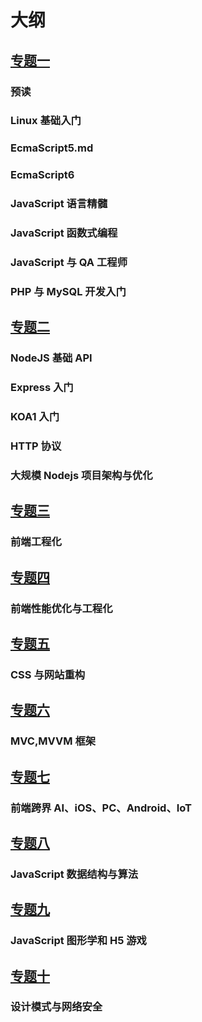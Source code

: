 # 大纲

## [专题一](./01/README.md)

### 预读

### Linux 基础入门

### EcmaScript5.md

### EcmaScript6

### JavaScript 语言精髓

### JavaScript 函数式编程

### JavaScript 与 QA 工程师

### PHP 与 MySQL 开发入门

## [专题二](./02/README.md)

### NodeJS 基础 API

### Express 入门

### KOA1 入门

### HTTP 协议

### 大规模 Nodejs 项目架构与优化

## [专题三](./03/README.md)

### 前端工程化

## [专题四](./04/README.md)

### 前端性能优化与工程化

## [专题五](./05/README.md)

### CSS 与网站重构

## [专题六](./06/README.md)

### MVC,MVVM 框架

## [专题七](./07/README.md)

### 前端跨界 AI、iOS、PC、Android、IoT

## [专题八](./08/README.md)

### JavaScript 数据结构与算法

## [专题九](./09/README.md)

### JavaScript 图形学和 H5 游戏

## [专题十](./10/README.md)

### 设计模式与网络安全
